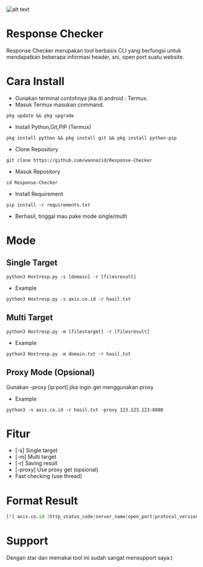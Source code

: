 ![alt text](https://github.com/wannazid/Response-Checker/blob/main/img.jpg)
# Response Checker
Response Checker merupakan tool berbasis CLI yang berfungsi untuk mendapatkan beberapa informasi header, sni, open port suatu website.
# Cara Install
- Gunakan terminal contohnya jika di android : Termux.
- Masuk Termux masukan command.
```
pkg update && pkg upgrade
```
- Install Python,Git,PIP (Termux)
```
pkg install python && pkg install git && pkg install python-pip
```
- Clone Repository
```
git clone https://github.com/wannazid/Response-Checker
```
- Masuk Repository
```
cd Response-Checker
```
- Install Requirement
```
pip install -r requirements.txt
```
- Berhasil, tinggal mau pake mode single/multi
# Mode
## Single Target
```
python3 Hostresp.py -s [domain] -r [filesresult]
```
- Example
```
python3 Hostresp.py -s axis.co.id -r hasil.txt
```
## Multi Target
```
python3 Hostresp.py -m [filestarget] -r [filesresult]
```
- Example
```
python3 Hostresp.py -m domain.txt -r hasil.txt
```
## Proxy Mode (Opsional)
Gunakan -proxy [ip:port] jika ingin get menggunakan proxy
- Example
```
python3 -s axis.co.id -r hasil.txt -proxy 123.123.123:8080
```
# Fitur
- [-s] Single target
- [-m] Multi target
- [-r] Saving result
- [-proxy] Use proxy get (opsional)
- Fast checking (use thread)
# Format Result
```python
[*] axis.co.id |http_status_code|server_name|open_port|protocol_version|
```
# Support 
Dengan star dan memakai tool ini sudah sangat mensupport saya:)
